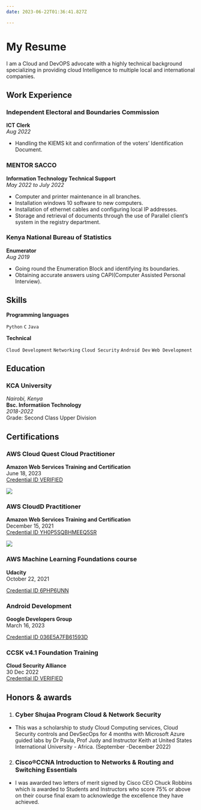 ```yaml
---
date: 2023-06-22T01:36:41.827Z

---
```

# **My Resume**
I am a Cloud and DevOPS advocate with a highly technical background specializing in providing cloud Intelligence to multiple local and international companies. 

## Work Experience

### Independent Electoral and Boundaries Commission 
<!-- _Nairobi_ <br> -->
**ICT Clerk** <br>
_Aug 2022_

- Handling the KIEMS kit and confirmation of the voters’ Identification Document.


### MENTOR SACCO
<!-- _Nairobi_ <br> -->
**Information Technology Technical Support** <br>
_May 2022 to July 2022_

- Computer and printer maintenance in all branches.
- Installation windows 10 software to new computers. 
- Installation of ethernet cables and configuring local IP addresses.
- Storage and retrieval of documents through the use of Parallel client’s system in the registry department.

### Kenya National Bureau of Statistics
<!-- _Nairobi_ <br> -->
**Enumerator** <br>
_Aug 2019_

- Going round the Enumeration Block and identifying its boundaries.
- Obtaining accurate answers using CAPI(Computer Assisted Personal Interview).

 ## Skills

**Programming languages**

`Python`
`C`
`Java`


**Technical**

`Cloud Development`
`Networking`
`Cloud Security`
`Android Dev`
`Web Development`

## Education

### KCA University
_Nairobi, Kenya_ <br>
**Bsc. Informatiion Technology** <br>
_2018-2022_ <br>
Grade: Second Class Upper Division

## Certifications

### AWS Cloud Quest Cloud Practitioner 
**Amazon Web Services Training and Certification** <br>
June 18, 2023 <br>
[Credential ID VERIFIED](https://www.credly.com/badges/f7dd61c4-d4aa-4427-8c37-fa904c781aac/public_url)

![](/experience/index/imagequest.png)

### AWS CloudD Practitioner
**Amazon Web Services Training and Certification** <br>
December 15, 2021 <br>
[Credential ID YH0P5SQBHMEEQ5SR](https://aws.amazon.com/verification)

![](/experience/index/imageprac.png)

### AWS Machine Learning Foundations course
**Udacity** <br>
October 22, 2021 <br>

[Credential ID 6PHP6UNN](https://graduation.udacity.com/confirm/6PHP6UNN)

### Android Development
**Google Developers Group** <br>
March 16, 2023 <br>

[Credential ID 036E5A7FB61593D](https://adscerts.com/scholar/036E5A7FB61593D)


### CCSK v4.1 Foundation Training
**Cloud Security Alliance** <br>
30 Dec 2022<br>
[Credential ID VERIFIED](https://drive.google.com/file/d/18vgsUHV9Cl-uRyhMpYuBvUEDREGb0PWK/view?usp=sharing)



## Honors & awards
1. ### Cyber Shujaa Program Cloud & Network Security 
- This was a scholarship to study Cloud Computing services, Cloud Security controls and DevSecOps for 4 months with Microsoft Azure guided labs by Dr Paula, Prof Judy and Instructor Keith at United States International University - Africa. (September -December 2022)

2. ### Cisco®CCNA Introduction to Networks & Routing and Switching Essentials 
- I was awarded two letters of merit signed by Cisco CEO Chuck Robbins which is awarded to Students and Instructors who score 75% or above on their course final exam to acknowledge the excellence they have achieved.

